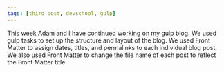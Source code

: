 ```yaml
---
tags: [third post, devschool, gulp]
---
```


This week Adam and I have continued working on my gulp blog. We used gulp tasks to set up the structure and layout of the blog. We used Front Matter to assign dates, titles, and permalinks to each individual blog post. We also used Front Matter to change the file name of each post to reflect the Front Matter title.  

